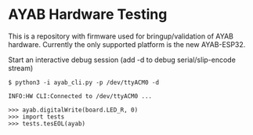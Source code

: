 # AYAB Hardware Testing
This is a repository with firmware used for bringup/validation of AYAB hardware. 
Currently the only supported platform is the new AYAB-ESP32.

Start an interactive debug session (add -d to debug serial/slip-encode stream)

```
$ python3 -i ayab_cli.py -p /dev/ttyACM0 -d

INFO:HW CLI:Connected to /dev/ttyACM0 ...

>>> ayab.digitalWrite(board.LED_R, 0)
>>> import tests
>>> tests.tesEOL(ayab)
```
